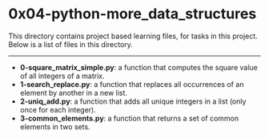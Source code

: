 # 0x04-python-more_data_structures

This directory contains project based learning files, for tasks in this project.
Below is a list of files in this directory.

---
- **0-square_matrix_simple.py**:  a function that computes the square value of all integers of a matrix.
- **1-search_replace.py**: a function that replaces all occurrences of an element by another in a new list.
- **2-uniq_add.py**: a function that adds all unique integers in a list (only once for each integer).
- **3-common_elements.py**: a function that returns a set of common elements in two sets.


